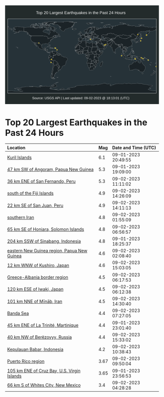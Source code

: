 ![Map](./map.png)

# Top 20 Largest Earthquakes in the Past 24 Hours

| Location | Mag | Date and Time (UTC) |
|:---|:---|:---|
| [Kuril Islands](https://earthquake.usgs.gov/earthquakes/eventpage/us7000ksrl) | 6.1 | 09-01-2023 20:49:55 |
| [47 km SW of Angoram, Papua New Guinea](https://earthquake.usgs.gov/earthquakes/eventpage/us7000ksqu) | 5.3 | 09-01-2023 19:09:00 |
| [36 km ENE of San Fernando, Peru](https://earthquake.usgs.gov/earthquakes/eventpage/us7000ksul) | 5.3 | 09-02-2023 11:11:02 |
| [south of the Fiji Islands](https://earthquake.usgs.gov/earthquakes/eventpage/us7000ksvj) | 4.9 | 09-02-2023 14:26:09 |
| [22 km SE of San Juan, Peru](https://earthquake.usgs.gov/earthquakes/eventpage/us7000ksvg) | 4.9 | 09-02-2023 14:11:13 |
| [southern Iran](https://earthquake.usgs.gov/earthquakes/eventpage/us7000kssx) | 4.8 | 09-02-2023 01:55:09 |
| [65 km SE of Honiara, Solomon Islands](https://earthquake.usgs.gov/earthquakes/eventpage/us7000kstu) | 4.8 | 09-02-2023 06:56:57 |
| [204 km SSW of Sinabang, Indonesia](https://earthquake.usgs.gov/earthquakes/eventpage/us7000ksqq) | 4.8 | 09-01-2023 18:25:37 |
| [eastern New Guinea region, Papua New Guinea](https://earthquake.usgs.gov/earthquakes/eventpage/us7000kssv) | 4.6 | 09-02-2023 02:08:40 |
| [12 km WNW of Kushiro, Japan](https://earthquake.usgs.gov/earthquakes/eventpage/us7000ksvn) | 4.6 | 09-02-2023 15:03:05 |
| [Greece-Albania border region](https://earthquake.usgs.gov/earthquakes/eventpage/us7000kstr) | 4.5 | 09-02-2023 06:17:53 |
| [120 km ESE of Iwaki, Japan](https://earthquake.usgs.gov/earthquakes/eventpage/us7000kstt) | 4.5 | 09-02-2023 06:12:38 |
| [101 km NNE of Mīnāb, Iran](https://earthquake.usgs.gov/earthquakes/eventpage/us7000ksvk) | 4.5 | 09-02-2023 14:30:40 |
| [Banda Sea](https://earthquake.usgs.gov/earthquakes/eventpage/us7000kstw) | 4.4 | 09-02-2023 07:27:05 |
| [45 km ENE of La Trinité, Martinique](https://earthquake.usgs.gov/earthquakes/eventpage/us7000kss6) | 4.4 | 09-01-2023 23:01:40 |
| [40 km NW of Berëzovyy, Russia](https://earthquake.usgs.gov/earthquakes/eventpage/us7000ksvu) | 4.4 | 09-02-2023 15:33:02 |
| [Kepulauan Babar, Indonesia](https://earthquake.usgs.gov/earthquakes/eventpage/us7000ksug) | 4.2 | 09-02-2023 10:38:43 |
| [Puerto Rico region](https://earthquake.usgs.gov/earthquakes/eventpage/pr2023245000) | 3.67 | 09-02-2023 09:50:04 |
| [105 km ENE of Cruz Bay, U.S. Virgin Islands](https://earthquake.usgs.gov/earthquakes/eventpage/pr.2023244001) | 3.65 | 09-01-2023 23:56:53 |
| [66 km S of Whites City, New Mexico](https://earthquake.usgs.gov/earthquakes/eventpage/tx2023redp) | 3.4 | 09-02-2023 04:28:28 |
